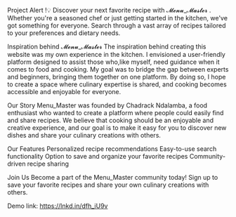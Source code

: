 Project Alert !💡
Discover your next favorite recipe with 𝓜𝓮𝓷𝓾_𝓜𝓪𝓼𝓽𝓮𝓻 .
Whether you're a seasoned chef or just getting started in the kitchen, we've got something for everyone. Search through a vast array of recipes tailored to your preferences and dietary needs.

Inspiration behind 𝓜𝓮𝓷𝓾_𝓜𝓪𝓼𝓽𝓮𝓻
The inspiration behind creating this website was my own experience in the kitchen. I envisioned a user-friendly platform designed to assist those who,like myself, need guidance when it comes to food and cooking. My goal was to bridge the gap between experts and beginners, bringing them together on one platform. By doing so, I hope to create a space where culinary expertise is shared, and cooking becomes accessible and enjoyable for everyone.

Our Story
Menu_Master was founded by Chadrack Ndalamba, a food enthusiast who wanted to create a platform where people could easily find and share recipes. We believe that cooking should be an enjoyable and creative experience, and our goal is to make it easy for you to discover new dishes and share your culinary creations with others.

Our Features
Personalized recipe recommendations
Easy-to-use search functionality
Option to save and organize your favorite recipes
Community-driven recipe sharing

Join Us
Become a part of the Menu_Master community today! Sign up to save your favorite recipes and share your own culinary creations with others.

Demo link: https://lnkd.in/dfh_iU9v
